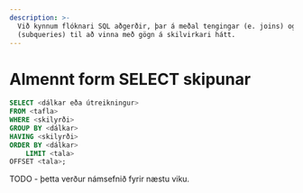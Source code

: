 ```yaml
---
description: >-
  Við kynnum flóknari SQL aðgerðir, þar á meðal tengingar (e. joins) og undirfyrirspurnir 
  (subqueries) til að vinna með gögn á skilvirkari hátt. 
---
```


# Almennt form SELECT skipunar

```sql
SELECT <dálkar eða útreikningur>
FROM <tafla>
WHERE <skilyrði>
GROUP BY <dálkar>
HAVING <skilyrði>
ORDER BY <dálkar>
    LIMIT <tala>
OFFSET <tala>;
```

TODO - þetta verður námsefnið fyrir næstu viku.
